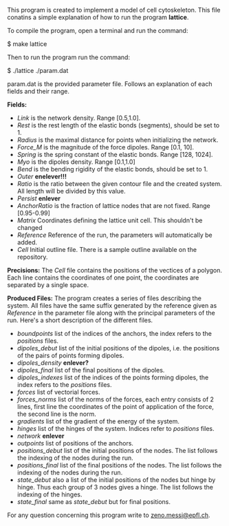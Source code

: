 This program is created to implement a model of cell cytoskeleton.
This file conatins a simple explanation of how to run the program **lattice**.


To compile the program, open a terminal and run the command:

$ make lattice

Then to run the program run the command:

$ ./lattice ./param.dat

param.dat is the provided parameter file. Follows an explanation of each fields and their range.

**Fields:**
* *Link* is the network density. Range [0.5,1.0].
* *Rest* is the rest length of the elastic bonds (segments), should be set to 1.
* *Radius* is the maximal distance for points when initializing the network.
* *Force_M* is the magnitude of the force dipoles. Range [0.1, 10].
* *Spring* is the spring constant of the elastic bonds. Range [128, 1024].
* *Myo* is the dipoles density. Range [0.1,1.0]
* *Bend* is the bending rigidity of the elastic bonds, should be set to 1.
* *Outer* **enelever!!!**
* *Ratio* is the ratio between the given contour file and the created system. All length will be divided by this value.
* *Persist* **enlever**
* *AnchorRatio* is the fraction of lattice nodes that are not fixed. Range [0.95-0.99]
* *Matrix* Coordinates defining the lattice unit cell. This shouldn't be changed
* *Reference* Reference of the run, the parameters will automatically be added.
* *Cell* Initial outline file. There is a sample outline available on the repository.

**Precisions:**
The *Cell* file contains the positions of the vectices of a polygon. Each line contains the coordinates of one point, the coordinates are separated by a single space.

**Produced Files:**
The program creates a series of files describing the system. All files have the same suffix generated by the reference given as *Reference* in the parameter file
along with the principal parameters of the run. Here's a short description of the different files.

* *boundpoints* list of the indices of the anchors, the index refers to the *positions* files.
* *dipoles_debut* list of the initial positions of the dipoles, i.e. the positions of the pairs of points forming dipoles.
* *dipoles_density* **enlever?** 
* *dipoles_final* list of the final positions of the dipoles.
* *dipoles_indexes* list of the indices of the points forming dipoles, the index refers to the *positions* files.
* *forces* list of vectorial forces.
* *forces_norms* list of the norms of the forces, each entry consists of 2 lines, first line the coordinates of the point of application of the force, the second line is the norm.
* *gradients* list of the gradient of the energy of the system.
* *hinges* list of the hinges of the system. Indices refer to *positions* files.
* *network* **enlever**
* *outpoints* list of positions of the anchors.
* *positions_debut* list of the initial positions of the nodes. The list follows the indexing of the nodes during the run.
* *positions_final* list of the final positions of the nodes. The list follows the indexing of the nodes during the run.
* *state_debut* also a list of the initial positions of the nodes but hinge by hinge. Thus each group of 3 nodes gives a hinge. The list follows the indexing of the hinges.
* *state_final* same as *state_debut* but for final positions.


For any question concerning this program write to zeno.messi@epfl.ch.

